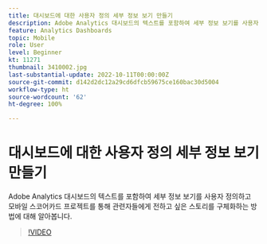 ```yaml
---
title: 대시보드에 대한 사용자 정의 세부 정보 보기 만들기
description: Adobe Analytics 대시보드의 텍스트를 포함하여 세부 정보 보기를 사용자 정의하고 모바일 스코어카드 프로젝트를 통해 관련자들에게 전하고 싶은 스토리를 구체화하는 방법에 대해 알아봅니다.
feature: Analytics Dashboards
topic: Mobile
role: User
level: Beginner
kt: 11271
thumbnail: 3410002.jpg
last-substantial-update: 2022-10-11T00:00:00Z
source-git-commit: d142d2dc12a29cd6dfcb59675ce160bac30d5004
workflow-type: ht
source-wordcount: '62'
ht-degree: 100%

---
```



# 대시보드에 대한 사용자 정의 세부 정보 보기 만들기

Adobe Analytics 대시보드의 텍스트를 포함하여 세부 정보 보기를 사용자 정의하고 모바일 스코어카드 프로젝트를 통해 관련자들에게 전하고 싶은 스토리를 구체화하는 방법에 대해 알아봅니다.

>[!VIDEO](https://video.tv.adobe.com/v/3410002/?quality=12&learn=on)
